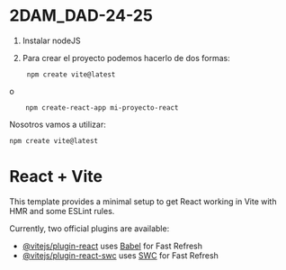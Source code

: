 # 2DAM_DAD-24-25

1. Instalar nodeJS

2. Para crear el proyecto podemos hacerlo de dos formas:

		npm create vite@latest

o 

		npm create-react-app mi-proyecto-react


Nosotros vamos a utilizar:

	npm create vite@latest




# React + Vite

This template provides a minimal setup to get React working in Vite with HMR and some ESLint rules.

Currently, two official plugins are available:

- [@vitejs/plugin-react](https://github.com/vitejs/vite-plugin-react/blob/main/packages/plugin-react/README.md) uses [Babel](https://babeljs.io/) for Fast Refresh
- [@vitejs/plugin-react-swc](https://github.com/vitejs/vite-plugin-react-swc) uses [SWC](https://swc.rs/) for Fast Refresh
